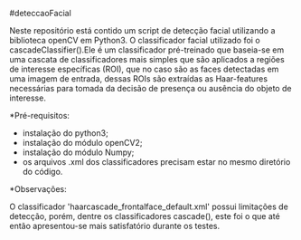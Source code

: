 #deteccaoFacial

Neste repositório está contido um script de detecção facial utilizando a biblioteca openCV em Python3.
O classificador facial utilizado foi o cascadeClassifier().Ele é um classificador pré-treinado que baseia-se em uma cascata de classificadores mais simples que são aplicados a regiões de interesse específicas (ROI), que no caso são as faces detectadas em uma imagem de entrada, dessas ROIs são extraídas as Haar-features necessárias para tomada da decisão de presença ou ausência do objeto de interesse.

*Pré-requisitos:

- instalação do python3;
- instalação do módulo openCV2;
- instalação do módulo Numpy;
- os arquivos .xml dos classificadores precisam estar no mesmo diretório do código.

*Observações:

O classificador 'haarcascade_frontalface_default.xml' possui limitações de detecção, porém, dentre os classificadores cascade(), este foi o que até então apresentou-se mais satisfatório durante os testes.




